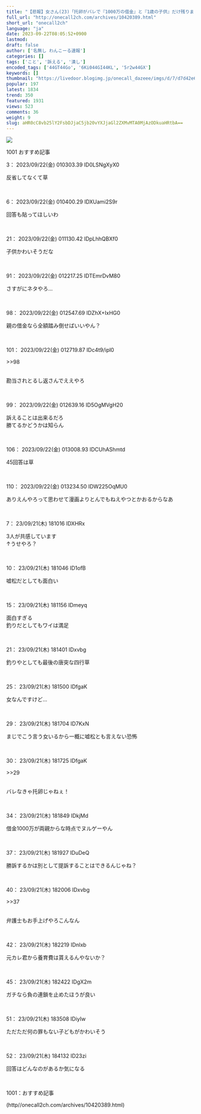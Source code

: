 ```yaml
---
title: "【悲報】女さん(23)「托卵がバレで『1000万の借金』と『1歳の子供』だけ残りました…私の人生を潰した探偵を訴えることはできますか？」ﾌﾞﾁｷﾞﾚ "
full_url: "http://onecall2ch.com/archives/10420389.html"
short_url: "onecall2ch"
language: "ja"
date: 2023-09-22T08:05:52+0900
lastmod: 
draft: false
author: ['名無し わんこーる速報']
categories: []
tags: ['こと', '訴える', '潰し']
encoded_tags: ['44GT44Go', '6Ki044GI44KL', '5r2w44GX']
keywords: []
thumbnail: "https://livedoor.blogimg.jp/onecall_dazeee/imgs/d/7/d7d42e65-s.jpg"
popular: 197
latest: 1834
trend: 350
featured: 1931
views: 523
comments: 36
weight: 9
slug: aHR0cC8vb25lY2FsbDJjaC5jb20vYXJjaGl2ZXMvMTA0MjAzODkuaHRtbA==
---
```


![](https://livedoor.blogimg.jp/onecall_dazeee/imgs/d/7/d7d42e65-s.jpg)

<div> <p class='name2'> 1001 おすすめ記事</p> <p class='name2'>3： 2023/09/22(金) 010303.39 ID0LSNgXyX0</p><p class='onecall'> 反省してなくて草 <br></p><br> <p class='name2'>6： 2023/09/22(金) 010400.29 IDXUami2S9r</p><p class='onecall'> 回答も貼ってほしいわ <br></p><br> <p class='name2'>21： 2023/09/22(金) 011130.42 IDpLhhQBXf0</p><p class='onecall'> 子供かわいそうだな <br></p><br> <p class='name2'>91： 2023/09/22(金) 012217.25 IDTEmrDvM80</p><p class='onecall'> さすがにネタやろ… <br></p><br> <p class='name2'>98： 2023/09/22(金) 012547.69 IDZhX+IxHG0</p><p class='onecall'> 親の借金なら全額踏み倒せばいいやん？ <br></p><br> <p class='name2'>101： 2023/09/22(金) 012719.87 IDc4t9/ipl0</p><p class='onecall'> <p class='anchor'>>>98</p> <br> 勘当されとるし返さんでええやろ <br></p><br> <p class='name2'>99： 2023/09/22(金) 012639.16 ID5OgMVgH20</p><p class='onecall'> 訴えることは出来るだろ <br> 勝てるかどうかは知らん <br></p><br> <p class='name2'>106： 2023/09/22(金) 013008.93 IDCUhAShmtd</p><p class='onecall'> 45回答は草 <br></p><br> <p class='name2'>110： 2023/09/22(金) 013234.50 IDW225OqMU0</p><p class='onecall'> ありえんやろって思わせて漫画よりとんでもねえやつとかおるからなあ <br></p><br> <p class='name2'>7： 23/09/21(木) 181016 IDXHRx</p><p class='onecall'> 3人が共感しています<br>↑うせやろ？ <br></p><br> <p class='name2'>10： 23/09/21(木) 181046 ID1ofB</p><p class='onecall'> 嘘松だとしても面白い <br></p><br> <p class='name2'>15： 23/09/21(木) 181156 IDmeyq</p><p class='onecall'> 面白すぎる<br>釣りだとしてもワイは満足 <br></p><br> <p class='name2'>21： 23/09/21(木) 181401 IDxvbg</p><p class='onecall'> 釣りやとしても最後の唐突な四行草 <br></p><br> <p class='name2'>25： 23/09/21(木) 181500 IDfgaK</p><p class='onecall'> 女なんですけど… <br></p><br> <p class='name2'>29： 23/09/21(木) 181704 ID7KxN</p><p class='onecall'> まじでこう言う女いるから一概に嘘松とも言えない恐怖 <br></p><br> <p class='name2'>30： 23/09/21(木) 181725 IDfgaK</p><p class='onecall'> <p class='anchor'>>>29</p><br>バレなきゃ托卵じゃねぇ！ <br></p><br> <p class='name2'>34： 23/09/21(木) 181849 IDkjMd</p><p class='onecall'> 借金1000万が両親からな時点でヌルゲーやん <br></p><br> <p class='name2'>37： 23/09/21(木) 181927 IDuDeQ</p><p class='onecall'> 勝訴するかは別として提訴することはできるんじゃね？ <br></p><br> <p class='name2'>40： 23/09/21(木) 182006 IDxvbg</p><p class='onecall'> <p class='anchor'>>>37</p><br>弁護士もお手上げやろこんなん <br></p><br> <p class='name2'>42： 23/09/21(木) 182219 IDnlxb</p><p class='onecall'> 元カレ君から養育費は貰えるんやないか？ <br></p><br> <p class='name2'>45： 23/09/21(木) 182422 IDgX2m</p><p class='onecall'> ガチなら負の連鎖を止めたほうが良い <br></p><br> <p class='name2'>51： 23/09/21(木) 183508 IDiyIw</p><p class='onecall'> ただただ何の罪もない子どもがかわいそう <br></p><br> <p class='name2'>52： 23/09/21(木) 184132 ID23zi</p><p class='onecall'> 回答はどんなのがあるか気になる <br></p><br> <p class='name2'>1001：おすすめ記事</p> </div>

(http//onecall2ch.com/archives/10420389.html)
